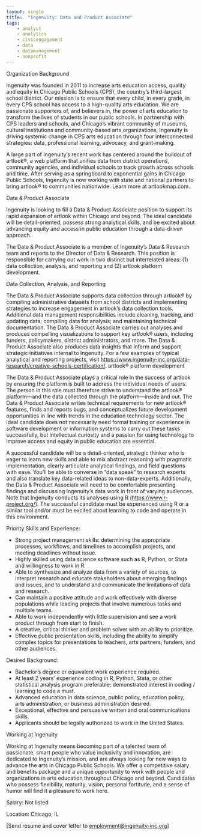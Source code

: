 ```yaml
---
layout: single
title:  "Ingenuity: Data and Product Associate"
tags: 
    - analyst
    - analytics
    - civicengagement
    - data
    - datamanagement
    - nonprofit
---
```

Organization Background

Ingenuity was founded in 2011 to increase arts education access, quality and equity in Chicago
Public Schools (CPS), the country’s third-largest school district. Our mission is to ensure that every
child, in every grade, in every CPS school has access to a high-quality arts education. We are
passionate supporters of, and believers in, the power of arts education to transform the lives of
students in our public schools. In partnership with CPS leaders and schools, and Chicago’s vibrant
community of museums, cultural institutions and community-based arts organizations, Ingenuity
is driving systemic change in CPS arts education through four interconnected strategies: data,
professional learning, advocacy, and grant-making.

A large part of Ingenuity’s recent work has centered around the buildout of artlook®, a web
platform that unifies data from district operations, community agencies, and individual schools to
track growth across schools and time. After serving as a springboard to exponential gains in
Chicago Public Schools, Ingenuity is now working with state and national partners to bring
artlook® to communities nationwide. Learn more at artlookmap.com.

Data & Product Associate

Ingenuity is looking to fill a Data & Product Associate position to support its rapid expansion of
artlook within Chicago and beyond. The ideal candidate will be detail-oriented, possess strong
analytical skills, and be excited about advancing equity and access in public education through a
data-driven approach.

The Data & Product Associate is a member of Ingenuity’s Data & Research team and reports to the
Director of Data & Research. This position is responsible for carrying out work in two distinct but
interrelated areas: (1) data collection, analysis, and reporting and (2) artlook platform
development.

Data Collection, Analysis, and Reporting

The Data & Product Associate supports data collection through artlook® by compiling
administrative datasets from school districts and implementing strategies to increase engagement
in artlook’s data collection tools. Additional data management responsibilities include cleaning,
tracking, and updating data; compiling data for analysis; and maintaining technical documentation.
The Data & Product Associate carries out analyses and produces compelling visualizations to
support key artlook® users, including funders, policymakers, district administrators, and more. The
Data & Product Associate also produces data insights that inform and support strategic initiatives
internal to Ingenuity. For a few examples of typical analytical and reporting projects, visit
https://www.ingenuity-inc.org/data-research/creative-schools-certification/.
artlook® platform development

The Data & Product Associate plays a critical role in the success of artlook by ensuring the
platform is built to address the individual needs of users. The person in this role must therefore
strive to understand the artlook® platform—and the data collected through the platform—inside
and out. The Data & Product Associate writes technical requirements for new artlook® features,
finds and reports bugs, and conceptualizes future development opportunities in line with trends in
the education technology sector. The ideal candidate does not necessarily need formal training or
experience in software development or information systems to carry out these tasks successfully,
but intellectual curiosity and a passion for using technology to improve access and equity in public
education are essential.

A successful candidate will be a detail-oriented, strategic thinker who is eager to learn new skills
and able to mix abstract reasoning with pragmatic implementation, clearly articulate analytical
findings, and field questions with ease. You’ll be able to converse in “data speak” to research
experts and also translate key data-related ideas to non-data-experts. Additionally, the Data &
Product Associate will need to be comfortable presenting findings and discussing Ingenuity’s data
work in front of varying audiences.
Note that Ingenuity conducts its analyses using R (https://www.r-project.org/). The successful
candidate must be experienced using R or a similar tool and/or must be excited about learning to
code and operate in this environment.

Priority Skills and Experience:

* Strong project management skills: determining the appropriate processes, workflows, and
timelines to accomplish projects, and meeting deadlines without issue.
* Highly skilled using data science software such as R, Python, or Stata and willingness to
work in R.
* Able to synthesize and analyze data from a variety of sources, to interpret research and
educate stakeholders about emerging findings and issues, and to understand and
communicate the limitations of data and research.
* Can maintain a positive attitude and work effectively with diverse populations while
leading projects that involve numerous tasks and multiple teams.
* Able to work independently with little supervision and see a work product through from
start to finish.
* A creative, critical thinker and problem solver with an ability to prioritize.
* Effective public presentation skills, including the ability to simplify complex topics for
presentations to teachers, arts partners, funders, and other audiences.

Desired Background:

* Bachelor’s degree or equivalent work experience required.
* At least 2 years’ experience coding in R, Python, Stata, or other statistical analysis program
preferable; demonstrated interest in coding / learning to code a must.
* Advanced education in data science, public policy, education policy, arts administration, or
business administration desired.
* Exceptional, effective and persuasive written and oral communications skills.
* Applicants should be legally authorized to work in the United States.

Working at Ingenuity

Working at Ingenuity means becoming part of a talented team of passionate, smart people who
value inclusivity and innovation, are dedicated to Ingenuity’s mission, and are always looking for
new ways to advance the arts in Chicago Public Schools. We offer a competitive salary and
benefits package and a unique opportunity to work with people and organizations in arts
education throughout Chicago and beyond. Candidates who possess flexibility, maturity, vision,
personal fortitude, and a sense of humor will find it a pleasure to work here. 


Salary: Not listed

Location: Chicago, IL

[Send resume and cover letter to employment@ingenuity-inc.org]
